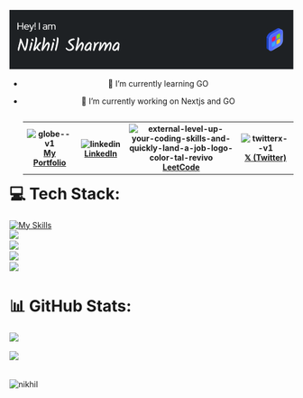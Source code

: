 <header>
  
![Header](./github-header-image.png)
<!--
**nikhilsharma270027/nikhilsharma270027** is a ✨ _special_ ✨ repository because its `README.md` (this file) appears on your GitHub profile.

Here are some ideas to get you started: -->

- 🌱 I’m currently learning GO
- 🔭 I’m currently working on Nextjs and GO

  <table align="left">
  <tr >
    <th>
      <img align="center" width="24" height="24" src="https://img.icons8.com/material-outlined/24/EBEBEB/globe--v1.png" alt="globe--v1"/>
      <a href="https://nikhil-sharma-portfolio.vercel.app/" />  My Portfolio  
    </th> 
    <th>
   <img align="center" width="24" height="24" src="https://img.icons8.com/fluency/48/linkedin.png" alt="linkedin"/>   
  <a href="https://www.linkedin.com/in/nikhil-sharma-496680279/" />   LinkedIn
    </th> 
        
     <th>
       <img align="center" width="24" height="24" src="https://img.icons8.com/external-tal-revivo-color-tal-revivo/24/external-level-up-your-coding-skills-and-quickly-land-a-job-logo-color-tal-revivo.png" alt="external-level-up-your-coding-skills-and-quickly-land-a-job-logo-color-tal-revivo"/>
        <a href="https://leetcode.com/u/nikhilsharmaa/">LeetCode</a>
    </th>
     <th>
       <img width="24" height="24" align="center" src="https://img.icons8.com/ios-glyphs/30/FFFFFF/twitterx--v1.png" alt="twitterx--v1"/>
      <a href="https://x.com/NSharmaDev27" />   𝕏 (Twitter)
    </th> 
  </tr>
  
</table>
</header>
<br>
<br>


# 💻 Tech Stack:
[![My Skills](https://skillicons.dev/icons?i=html,css,js,ts,express,nodejs,cpp,go)](https://skillicons.dev)<br>
[![](https://skillicons.dev/icons?i=tailwind,react,nextjs,postman,redux)](https://skillicons.dev)<br>
[![](https://skillicons.dev/icons?i=mongodb,mysql,postgres,prima)](https://skillicons.dev)<br>
[![](https://skillicons.dev/icons?i=docker,firebase,git,bash,npm)](https://skillicons.dev)<br>
[![](https://skillicons.dev/icons?i=netlify,vercel,discord,figma)](https://skillicons.dev)<br>

# 📊 GitHub Stats:
![](https://github-readme-stats.vercel.app/api/top-langs/?username=nikhilsharma270027&theme=dark&hide_border=false&include_all_commits=false&count_private=false&layout=compact)

  ![](https://komarev.com/ghpvc/?username=nikhilsharma270027&style=for-the-badge&color=orange)
<br>
<br>
<div align="left" >

<p align="left"  >&nbsp;
<img align="left" src="https://github-readme-stats.vercel.app/api?username=nikhilsharma270027&show_icons=true&theme=tokyonight&locale=en" alt="nikhil" /></p>
  
  
</div>
